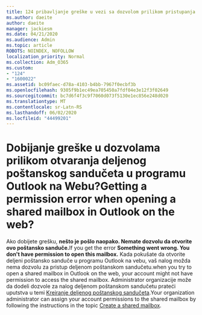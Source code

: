```yaml
---
title: 124 pribavljanje greške u vezi sa dozvolom prilikom pristupanja deljenom poštanskom sandučetu u OWENU?
ms.author: daeite
author: daeite
manager: jackiesm
ms.date: 04/21/2020
ms.audience: Admin
ms.topic: article
ROBOTS: NOINDEX, NOFOLLOW
localization_priority: Normal
ms.collection: Adm_O365
ms.custom:
- "124"
- "1600022"
ms.assetid: bc09faec-d78a-4103-b4bb-7967f0ecbf3b
ms.openlocfilehash: 9305f9b1ec49ea705450a7fdf04e3e12f3f02649
ms.sourcegitcommit: bc7d6f4f3c9f7060d073f5130e1ec856e248d020
ms.translationtype: MT
ms.contentlocale: sr-Latn-RS
ms.lasthandoff: 06/02/2020
ms.locfileid: "44499201"
---
```

# <a name="getting-a-permission-error-when-opening-a-shared-mailbox-in-outlook-on-the-web"></a><span data-ttu-id="ac5f7-102">Dobijanje greške u dozvolama prilikom otvaranja deljenog poštanskog sandučeta u programu Outlook na Webu?</span><span class="sxs-lookup"><span data-stu-id="ac5f7-102">Getting a permission error when opening a shared mailbox in Outlook on the web?</span></span>

<span data-ttu-id="ac5f7-103">Ako dobijete grešku, **nešto je pošlo naopako. Nemate dozvolu da otvorite ovo poštansko sanduče.**</span><span class="sxs-lookup"><span data-stu-id="ac5f7-103">If you get the error **Something went wrong. You don't have permission to open this mailbox.**</span></span> <span data-ttu-id="ac5f7-104">Kada pokušate da otvorite deljeni poštansko sanduče u programu Outlook na vebu, vaš nalog možda nema dozvolu za pristup deljenom poštanskom sandučetu.</span><span class="sxs-lookup"><span data-stu-id="ac5f7-104">when you try to open a shared mailbox in Outlook on the web, your account might not have permission to access the shared mailbox.</span></span> <span data-ttu-id="ac5f7-105">Administrator organizacije može da dodeli dozvole za nalog deljenom poštanskom sandučetu prateći uputstva u temi [Kreiranje deljenog poštanskog sandučeta](https://docs.microsoft.com/microsoft-365/admin/email/create-a-shared-mailbox).</span><span class="sxs-lookup"><span data-stu-id="ac5f7-105">Your organization administrator can assign your account permissions to the shared mailbox by following the instructions in the topic [Create a shared mailbox](https://docs.microsoft.com/microsoft-365/admin/email/create-a-shared-mailbox).</span></span>
  